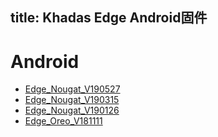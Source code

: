 title: Khadas Edge Android固件
---

# Android
* [Edge_Nougat_V190527](https://dl.khadas.com/Firmware/Edge/Android/Edge_Nougat_V190527.7z)
* [Edge_Nougat_V190315](https://dl.khadas.com/Firmware/Edge/Android/Edge_Nougat_V190315.7z)
* [Edge_Nougat_V190126](https://dl.khadas.com/Firmware/Edge/Android/Edge_Nougat_V190126.7z)
* [Edge_Oreo_V181111](https://dl.khadas.com/Firmware/Edge/Android/Edge_Oreo_V181111.7z)
